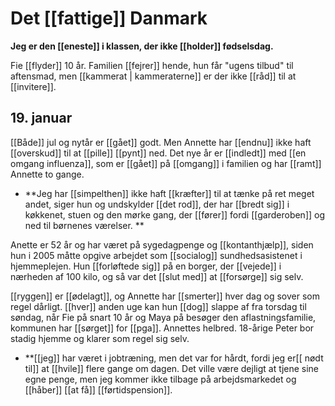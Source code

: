 # Det [[fattige]] Danmark
**Jeg er den [[eneste]] i klassen, der ikke [[holder]] fødselsdag.**


Fie [[flyder]] 10 år. Familien [[fejrer]] hende, hun får "ugens tilbud" til aftensmad, men [[kammerat | kammeraterne]] er der ikke [[råd]] til at [[invitere]].  

## 19. januar  
[[Både]] jul og nytår er [[gået]] godt. Men Annette har [[endnu]] ikke haft [[overskud]] til at [[pille]] [[pynt]] ned. Det nye år er [[indledt]] med [[en omgang influenza]], som er [[gået]] på [[omgang]] i familien og har [[ramt]] Annette to gange.  

- **Jeg har [[simpelthen]] ikke haft [[kræfter]] til at tænke på ret meget andet, siger hun og undskylder [[det rod]], der har [[bredt sig]] i køkkenet, stuen og den mørke gang, der [[fører]] fordi [[garderoben]] og ned til børnenes værelser. **

Anette er 52 år og har været på sygedagpenge og [[kontanthjælp]], siden hun i 2005 måtte opgive arbejdet som [[socialog]] sundhedsasistenet i hjemmeplejen. Hun [[forløftede sig]] på en borger, der [[vejede]] i nærheden af 100 kilo, og så var det [[slut med]] at [[forsørge]] sig selv.  

[[ryggen]] er [[ødelagt]], og Annette har [[smerter]] hver dag og sover som regel dårligt. [[hver]] anden uge kan hun [[dog]] slappe af fra torsdag til søndag, når Fie på snart 10 år og Maya på besøger den aflastningsfamilie, kommunen har [[sørget]] for [[pga]]. Annettes helbred. 18-årige Peter bor stadig hjemme og klarer som regel sig selv. 

- **[[jeg]] har været i jobtræning, men det var for hårdt, fordi jeg er[[ nødt til]] at [[hvile]] flere gange om dagen. Det ville være dejligt at tjene sine egne penge, men jeg kommer ikke tilbage på  arbejdsmarkedet og [[håber]] [[at få]] [[førtidspension]]. 